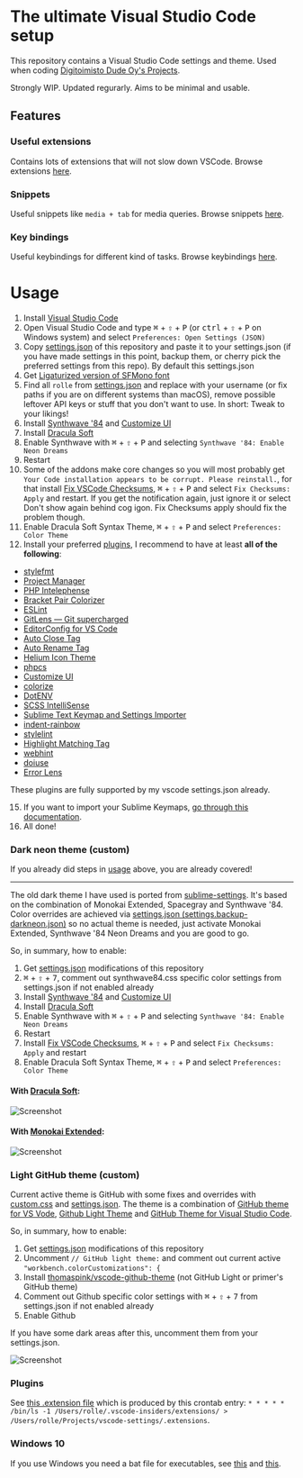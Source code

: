 # The ultimate Visual Studio Code setup

This repository contains a Visual Studio Code settings and theme.
Used when coding [Digitoimisto Dude Oy's Projects](https://github.com/digitoimistodude).

Strongly WIP.
Updated regurarly.
Aims to be minimal and usable.

## Features

### Useful extensions

Contains lots of extensions that will not slow down VSCode. Browse extensions [here](#plugins).

### Snippets

Useful snippets like `media + tab` for media queries. Browse snippets [here](https://github.com/ronilaukkarinen/vscode-settings/tree/master/snippets).

### Key bindings

Useful keybindings for different kind of tasks. Browse keybindings [here](https://github.com/ronilaukkarinen/vscode-settings/blob/master/keybindings.json).

# Usage

1. Install [Visual Studio Code](https://code.visualstudio.com/)
2. Open Visual Studio Code and type <kbd>⌘</kbd> <span>+</span> <kbd>⇧</kbd> <span>+</span> <kbd>P</kbd> (or <kbd>ctrl</kbd> <span>+</span> <kbd>⇧</kbd> <span>+</span> <kbd>P</kbd> on Windows system) and select `Preferences: Open Settings (JSON)`
3. Copy [settings.json](https://raw.githubusercontent.com/ronilaukkarinen/vscode-settings/master/settings.json) of this repository and paste it to your settings.json (if you have made settings in this point, backup them, or cherry pick the preferred settings from this repo). By default this settings.json
4. Get [Ligaturized version of SFMono font](https://github.com/lemeb/a-better-ligaturizer/blob/master/output-fonts/SFMono.ttf)
5. Find all `rolle` from [settings.json](https://raw.githubusercontent.com/ronilaukkarinen/vscode-settings/master/settings.json) and replace with your username (or fix paths if you are on different systems than macOS), remove possible leftover API keys or stuff that you don't want to use. In short: Tweak to your likings!
6. Install [Synthwave '84](https://marketplace.visualstudio.com/items?itemName=RobbOwen.synthwave-vscode) and [Customize UI](https://marketplace.visualstudio.com/items?itemName=iocave.customize-ui)
7. Install [Dracula Soft](https://marketplace.visualstudio.com/items?itemName=yomed.theme-dracula-soft)
8. Enable Synthwave with <kbd>⌘</kbd> <span>+</span> <kbd>⇧</kbd> <span>+</span> <kbd>P</kbd> and selecting `Synthwave '84: Enable Neon Dreams`
9. Restart
10. Some of the addons make core changes so you will most probably get `Your Code installation appears to be corrupt. Please reinstall.`, for that install [Fix VSCode Checksums](https://marketplace.visualstudio.com/items?itemName=lehni.vscode-fix-checksums), <kbd>⌘</kbd> <span>+</span> <kbd>⇧</kbd> <span>+</span> <kbd>P</kbd> and select `Fix Checksums: Apply` and restart. If you get the notification again, just ignore it or select Don't show again behind cog igon. Fix Checksums apply should fix the problem though.
11. Enable Dracula Soft Syntax Theme, <kbd>⌘</kbd> <span>+</span> <kbd>⇧</kbd> <span>+</span> <kbd>P</kbd> and select `Preferences: Color Theme`
12. Install your preferred [plugins](#plugins), I recommend to have at least **all of the following**:

* [stylefmt](https://marketplace.visualstudio.com/items?itemName=ronilaukkarinen.vscode-stylefmt)
* [Project Manager](https://marketplace.visualstudio.com/items?itemName=alefragnani.project-manager)
* [PHP Intelephense](https://marketplace.visualstudio.com/items?itemName=bmewburn.vscode-intelephense-client)
* [Bracket Pair Colorizer](https://marketplace.visualstudio.com/items?itemName=coenraads.bracket-pair-colorizer)
* [ESLint](https://marketplace.visualstudio.com/items?itemName=dbaeumer.vscode-eslint)
* [GitLens — Git supercharged](https://marketplace.visualstudio.com/items?itemName=eamodio.gitlens)
* [EditorConfig for VS Code](https://marketplace.visualstudio.com/items?itemName=EditorConfig.EditorConfig)
* [Auto Close Tag](https://marketplace.visualstudio.com/items?itemName=formulahendry.auto-close-tag)
* [Auto Rename Tag](https://marketplace.visualstudio.com/items?itemName=formulahendry.auto-rename-tag)
* [Helium Icon Theme](https://marketplace.visualstudio.com/items?itemName=helgardrichard.helium-icon-theme)
* [phpcs](https://marketplace.visualstudio.com/items?itemName=ikappas.phpcs)
* [Customize UI](https://marketplace.visualstudio.com/items?itemName=iocave.customize-ui)
* [colorize](https://marketplace.visualstudio.com/items?itemName=kamikillerto.vscode-colorize)
* [DotENV](https://marketplace.visualstudio.com/items?itemName=mikestead.dotenv)
* [SCSS IntelliSense](https://marketplace.visualstudio.com/items?itemName=mrmlnc.vscode-scss)
* [Sublime Text Keymap and Settings Importer](https://marketplace.visualstudio.com/items?itemName=ms-vscode.sublime-keybindings)
* [indent-rainbow](https://marketplace.visualstudio.com/items?itemName=oderwat.indent-rainbow)
* [stylelint](https://marketplace.visualstudio.com/items?itemName=stylelint.vscode-stylelint)
* [Highlight Matching Tag](https://marketplace.visualstudio.com/items?itemName=vincaslt.highlight-matching-tag)
* [webhint](https://marketplace.visualstudio.com/items?itemName=webhint.vscode-webhint) 
* [doiuse](https://marketplace.visualstudio.com/items?itemName=mrmlnc.vscode-doiuse)
* [Error Lens](https://marketplace.visualstudio.com/items?itemName=usernamehw.errorlens)

These plugins are fully supported by my vscode settings.json already.

15. If you want to import your Sublime Keymaps, [go through this documentation](https://marketplace.visualstudio.com/items?itemName=ms-vscode.sublime-keybindings).
16. All done!

### Dark neon theme (custom)

If you already did steps in [usage](#usage) above, you are already covered!

--- 

The old dark theme I have used is ported from [sublime-settings](https://github.com/digitoimistodude/sublime-settings). It's based on the combination of Monokai Extended, Spacegray and Synthwave '84. Color overrides are achieved via [settings.json (settings.backup-darkneon.json)](https://github.com/ronilaukkarinen/vscode-settings/blob/master/settings.backup-darkneon.json) so no actual theme is needed, just activate Monokai Extended, Synthwave '84 Neon Dreams and you are good to go.

So, in summary, how to enable:

1. Get [settings.json](https://raw.githubusercontent.com/ronilaukkarinen/vscode-settings/master/settings.json) modifications of this repository
2. <kbd>⌘</kbd> <span>+</span> <kbd>⇧</kbd> <span>+</span> <kbd>7</kbd>, comment out synthwave84.css specific color settings from settings.json if not enabled already
3. Install [Synthwave '84](https://marketplace.visualstudio.com/items?itemName=RobbOwen.synthwave-vscode) and [Customize UI](https://marketplace.visualstudio.com/items?itemName=iocave.customize-ui)
4. Install [Dracula Soft](https://marketplace.visualstudio.com/items?itemName=yomed.theme-dracula-soft)
5. Enable Synthwave with <kbd>⌘</kbd> <span>+</span> <kbd>⇧</kbd> <span>+</span> <kbd>P</kbd> and selecting `Synthwave '84: Enable Neon Dreams`
6. Restart
7. Install [Fix VSCode Checksums](https://marketplace.visualstudio.com/items?itemName=lehni.vscode-fix-checksums), <kbd>⌘</kbd> <span>+</span> <kbd>⇧</kbd> <span>+</span> <kbd>P</kbd> and select `Fix Checksums: Apply` and restart
8. Enable Dracula Soft Syntax Theme, <kbd>⌘</kbd> <span>+</span> <kbd>⇧</kbd> <span>+</span> <kbd>P</kbd> and select `Preferences: Color Theme`

#### With [Dracula Soft](https://marketplace.visualstudio.com/items?itemName=yomed.theme-dracula-soft):
![Screenshot](https://i.imgur.com/yim4rNQ.png "Screenshot")

#### With [Monokai Extended](https://marketplace.visualstudio.com/items?itemName=SuperPaintman.monokai-extended):
![Screenshot](https://i.imgur.com/8m8ESKo.png "Screenshot")

### Light GitHub theme (custom)

Current active theme is GitHub with some fixes and overrides with [custom.css](https://github.com/ronilaukkarinen/vscode-settings/blob/master/custom.css) and [settings.json](https://github.com/ronilaukkarinen/vscode-settings/blob/master/settings.json). The theme is a combination of [GitHub theme for VS Vode](https://github.com/primer/github-vscode-theme), [Github Light Theme](https://github.com/chuling/vscode-theme-github-light) and [GitHub Theme for Visual Studio Code](https://github.com/thomaspink/vscode-github-theme).

So, in summary, how to enable:

1. Get [settings.json](https://raw.githubusercontent.com/ronilaukkarinen/vscode-settings/master/settings.json) modifications of this repository
2. Uncomment `// GitHub light theme:` and comment out current active `"workbench.colorCustomizations": {`
3. Install [thomaspink/vscode-github-theme](https://github.com/thomaspink/vscode-github-theme) (not GitHub Light or primer's GitHub theme)
4. Comment out Github specific color settings with <kbd>⌘</kbd> <span>+</span> <kbd>⇧</kbd> <span>+</span> <kbd>7</kbd> from settings.json if not enabled already
5. Enable Github

If you have some dark areas after this, uncomment them from your settings.json.

![Screenshot](https://i.imgur.com/X7NYkhm.png "Screenshot")

### Plugins

See [this .extension file](https://github.com/ronilaukkarinen/vscode-settings/blob/master/.extensions) which is produced by this crontab entry: `* * * * * /bin/ls -1 /Users/rolle/.vscode-insiders/extensions/ > /Users/rolle/Projects/vscode-settings/.extensions`.

### Windows 10

If you use Windows you need a bat file for executables, see [this](https://github.com/microsoft/vscode/issues/22391#issuecomment-310593201) and [this](https://www.reddit.com/r/bashonubuntuonwindows/comments/77idb8/where_is_the_executable_for_the_new_wsl_ubuntu_in/donn90c/?utm_source=reddit&utm_medium=web2x&context=3).
